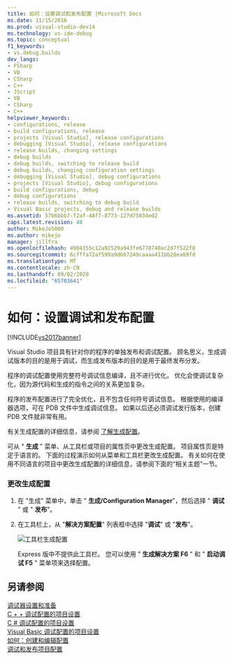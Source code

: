 ```yaml
---
title: 如何：设置调试和发布配置 |Microsoft Docs
ms.date: 11/15/2016
ms.prod: visual-studio-dev14
ms.technology: vs-ide-debug
ms.topic: conceptual
f1_keywords:
- vs.debug.builds
dev_langs:
- FSharp
- VB
- CSharp
- C++
- JScript
- VB
- CSharp
- C++
helpviewer_keywords:
- configurations, release
- build configurations, release
- projects [Visual Studio], release configurations
- debugging [Visual Studio], release configurations
- release builds, changing settings
- debug builds
- debug builds, switching to release build
- debug builds, changing configuration settings
- debugging [Visual Studio], debug configurations
- projects [Visual Studio], debug configurations
- build configurations, debug
- debug configurations
- release builds, switching to debug build
- Visual Basic projects, debug and release builds
ms.assetid: 57b6bbb7-f2af-48f7-8773-127d75034ed2
caps.latest.revision: 48
author: MikeJo5000
ms.author: mikejo
manager: jillfra
ms.openlocfilehash: 4984355c12a92529a943fe6778740ac2d7f522f8
ms.sourcegitcommit: 6cfffa72af599a9d667249caaaa411bb28ea69fd
ms.translationtype: MT
ms.contentlocale: zh-CN
ms.lasthandoff: 09/02/2020
ms.locfileid: "65703641"
---
```

# <a name="how-to-set-debug-and-release-configurations"></a>如何：设置调试和发布配置
[!INCLUDE[vs2017banner](../includes/vs2017banner.md)]

Visual Studio 项目具有针对你的程序的单独发布和调试配置。 顾名思义，生成调试版本的目的是用于调试，而生成发布版本的目的是用于最终发布分发。  
  
 程序的调试配置使用完整符号调试信息编译，且不进行优化。 优化会使调试复杂化，因为源代码和生成的指令之间的关系更加复杂。  
  
 程序的发布配置进行了完全优化，且不包含任何符号调试信息。 根据使用的编译器选项，可在 PDB 文件中生成调试信息。 如果以后还必须调试发行版本，创建 PDB 文件就非常有用。  
  
 有关生成配置的详细信息，请参阅 [了解生成配置](../ide/understanding-build-configurations.md)。  
  
 可从 " **生成** " 菜单、从工具栏或项目的属性页中更改生成配置。 项目属性页是特定于语言的。 下面的过程演示如何从菜单和工具栏更改生成配置。 有关如何在使用不同语言的项目中更改生成配置的详细信息，请参阅下面的“相关主题”一节。  
  
### <a name="to-change-the-build-configuration"></a>更改生成配置  
  
1. 在 "生成" 菜单中，单击 " **生成/Configuration Manager**"，然后选择 " **调试** " 或 " **发布**"。  
  
2. 在工具栏上，从 "**解决方案配置**" 列表框中选择 "**调试**" 或 "**发布**"。  
  
     ![工具栏生成配置](../debugger/media/toolbarbuildconfiguration.png "ToolbarBuildConfiguration")  
  
     Express 版中不提供此工具栏。 您可以使用 " **生成解决方案 F6** " 和 " **启动调试 F5** " 菜单项来选择配置。  
  
## <a name="see-also"></a>另请参阅  
 [调试器设置和准备](../debugger/debugger-settings-and-preparation.md)   
 [C + + 调试配置的项目设置](../debugger/project-settings-for-a-cpp-debug-configuration.md)   
 [C # 调试配置的项目设置](../debugger/project-settings-for-csharp-debug-configurations.md)   
 [Visual Basic 调试配置的项目设置](../debugger/project-settings-for-a-visual-basic-debug-configuration.md)   
 [如何：创建和编辑配置](../ide/how-to-create-and-edit-configurations.md)   
 [调试和发布项目配置](https://msdn.microsoft.com/0440b300-0614-4511-901a-105b771b236e)
